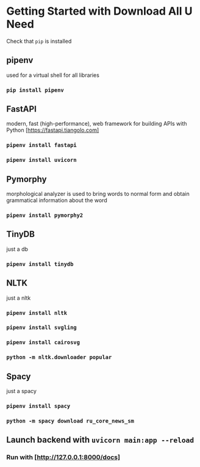 # Getting Started with Download All U Need

Check that `pip` is installed

## pipenv

used for a virtual shell for all libraries

### `pip install pipenv`

## FastAPI 

modern, fast (high-performance), web framework for building APIs with Python [https://fastapi.tiangolo.com]

### `pipenv install fastapi`

### `pipenv install uvicorn`

## Pymorphy

morphological analyzer is used to bring words to normal form and obtain grammatical information about the word

### `pipenv install pymorphy2`

## TinyDB

just a db

### `pipenv install tinydb`

## NLTK

just a nltk

### `pipenv install nltk`
### `pipenv install svgling`
### `pipenv install cairosvg`
### `python -m nltk.downloader popular`

## Spacy

just a spacy

### `pipenv install spacy`
### `python -m spacy download ru_core_news_sm`

## Launch backend with `uvicorn main:app --reload`
### Run with [http://127.0.0.1:8000/docs]
